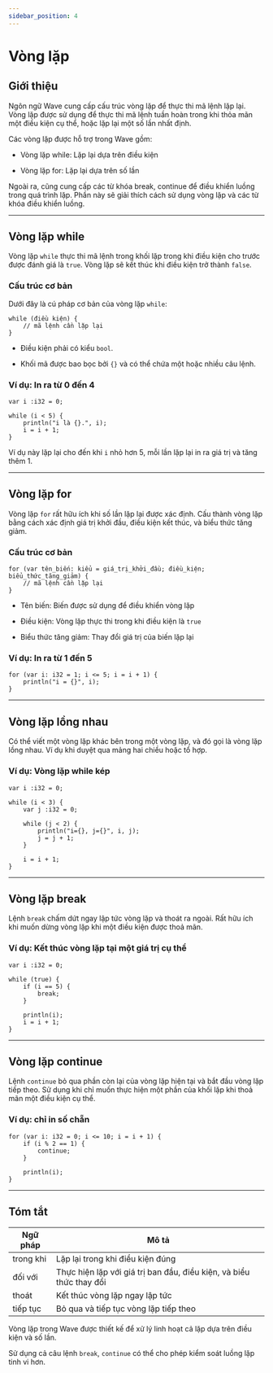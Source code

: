 ```yaml
---
sidebar_position: 4
---
```


# Vòng lặp

## Giới thiệu

Ngôn ngữ Wave cung cấp cấu trúc vòng lặp để thực thi mã lệnh lặp lại.
Vòng lặp được sử dụng để thực thi mã lệnh tuần hoàn trong khi thỏa mãn một điều kiện cụ thể, hoặc lặp lại một số lần nhất định.

Các vòng lặp được hỗ trợ trong Wave gồm:

- Vòng lặp while: Lặp lại dựa trên điều kiện

- Vòng lặp for: Lặp lại dựa trên số lần

Ngoài ra, cũng cung cấp các từ khóa break, continue để điều khiển luồng trong quá trình lặp.
Phần này sẽ giải thích cách sử dụng vòng lặp và các từ khóa điều khiển luồng.

---

## Vòng lặp while

Vòng lặp `while` thực thi mã lệnh trong khối lặp trong khi điều kiện cho trước được đánh giá là `true`.
Vòng lặp sẽ kết thúc khi điều kiện trở thành `false`.

### Cấu trúc cơ bản

Dưới đây là cú pháp cơ bản của vòng lặp `while`:

```wave
while (điều kiện) {
    // mã lệnh cần lặp lại
}
```

- Điều kiện phải có kiểu `bool`.

- Khối mã được bao bọc bởi `{}` và có thể chứa một hoặc nhiều câu lệnh.

### Ví dụ: In ra từ 0 đến 4

```wave
var i :i32 = 0;

while (i < 5) {
    println("i là {}.", i);
    i = i + 1;
}
```

Ví dụ này lặp lại cho đến khi `i` nhỏ hơn 5, mỗi lần lặp lại in ra giá trị và tăng thêm 1.

---

## Vòng lặp for

Vòng lặp `for` rất hữu ích khi số lần lặp lại được xác định.
Cấu thành vòng lặp bằng cách xác định giá trị khởi đầu, điều kiện kết thúc, và biểu thức tăng giảm.

### Cấu trúc cơ bản

```wave
for (var tên_biến: kiểu = giá_trị_khởi_đầu; điều_kiện; biểu_thức_tăng_giảm) {
    // mã lệnh cần lặp lại
}
```

- Tên biến: Biến được sử dụng để điều khiển vòng lặp

- Điều kiện: Vòng lặp thực thi trong khi điều kiện là `true`

- Biểu thức tăng giảm: Thay đổi giá trị của biến lặp lại

### Ví dụ: In ra từ 1 đến 5

```wave
for (var i: i32 = 1; i <= 5; i = i + 1) {
    println("i = {}", i);
}
```

---

## Vòng lặp lồng nhau

Có thể viết một vòng lặp khác bên trong một vòng lặp, và đó gọi là vòng lặp lồng nhau.
Ví dụ khi duyệt qua mảng hai chiều hoặc tổ hợp.

### Ví dụ: Vòng lặp while kép

```wave
var i :i32 = 0;

while (i < 3) {
    var j :i32 = 0;

    while (j < 2) {
        println("i={}, j={}", i, j);
        j = j + 1;
    }

    i = i + 1;
}
```

---

## Vòng lặp break

Lệnh `break` chấm dứt ngay lập tức vòng lặp và thoát ra ngoài.
Rất hữu ích khi muốn dừng vòng lặp khi một điều kiện được thoả mãn.

### Ví dụ: Kết thúc vòng lặp tại một giá trị cụ thể

```wave
var i :i32 = 0;

while (true) {
    if (i == 5) {
        break;
    }

    println(i);
    i = i + 1;
}
```

---

## Vòng lặp continue

Lệnh `continue` bỏ qua phần còn lại của vòng lặp hiện tại và bắt đầu vòng lặp tiếp theo.
Sử dụng khi chỉ muốn thực hiện một phần của khối lặp khi thoả mãn một điều kiện cụ thể.

### Ví dụ: chỉ in số chẵn

```wave
for (var i: i32 = 0; i <= 10; i = i + 1) {
    if (i % 2 == 1) {
        continue;
    }

    println(i);
}
```

---

## Tóm tắt

| Ngữ pháp  | Mô tả                                                               |
| --------- | ------------------------------------------------------------------- |
| trong khi | Lặp lại trong khi điều kiện đúng                                    |
| đối với   | Thực hiện lặp với giá trị ban đầu, điều kiện, và biểu thức thay đổi |
| thoát     | Kết thúc vòng lặp ngay lập tức                                      |
| tiếp tục  | Bỏ qua và tiếp tục vòng lặp tiếp theo                               |

Vòng lặp trong Wave được thiết kế để xử lý linh hoạt cả lặp dựa trên điều kiện và số lần.

Sử dụng cả câu lệnh `break`, `continue` có thể cho phép kiểm soát luồng lặp tinh vi hơn.